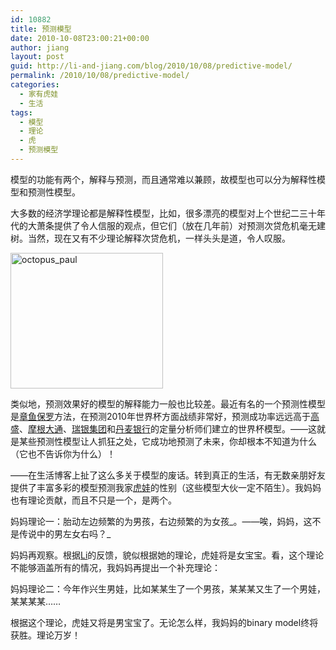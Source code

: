 ```yaml
---
id: 10882
title: 预测模型
date: 2010-10-08T23:00:21+00:00
author: jiang
layout: post
guid: http://li-and-jiang.com/blog/2010/10/08/predictive-model/
permalink: /2010/10/08/predictive-model/
categories:
  - 家有虎娃
  - 生活
tags:
  - 模型
  - 理论
  - 虎
  - 预测模型
---
```

模型的功能有两个，解释与预测，而且通常难以兼顾，故模型也可以分为解释性模型和预测性模型。

大多数的经济学理论都是解释性模型，比如，很多漂亮的模型对上个世纪二三十年代的大萧条提供了令人信服的观点，但它们（放在几年前）对预测次贷危机毫无建树。当然，现在又有不少理论解释次贷危机，一样头头是道，令人叹服。

[<img style="border-bottom: 0px; border-left: 0px; display: inline; border-top: 0px; border-right: 0px" title="octopus_paul" border="0" alt="octopus_paul" src="http://jiangtanghu.com/cn/wp-content/uploads/2010/10/octopus-paul-thumb.jpg" width="244" height="217" />](http://jiangtanghu.com/cn/wp-content/uploads/2010/10/octopus-paul.jpg) 

类似地，预测效果好的模型的解释能力一般也比较差。最近有名的一个预测性模型是[章鱼保罗](http://www.hudong.com/wiki/%E7%AB%A0%E9%B1%BC%E4%BF%9D%E7%BD%97)方法，在预测2010年世界杯方面战绩非常好，预测成功率远远高于[高盛](http://www2.goldmansachs.com/ideas/global-economic-outlook/the-world-cup-2010.html)、[摩根大通](http://www.scribd.com/full/31537878?access_key=key-2hriexvwd0a39fqmw9ec)、[瑞银集团](http://www.ubs.com/1/e/bank_for_banks/news/topical_stories/edition_10.html)和[丹麦银行](http://www.scribd.com/doc/32112498/Danske-Bank-World-Cup-2010-Special)的定量分析师们建立的世界杯模型。——这就是某些预测性模型让人抓狂之处，它成功地预测了未来，你却根本不知道为什么（它也不告诉你为什么）！

——在生活博客上扯了这么多关于模型的废话。转到真正的生活，有无数亲朋好友提供了丰富多彩的模型预测我家[虎娃](http://li-and-jiang.com/blog/category/tiger/)的性别（这些模型大伙一定不陌生）。我妈妈也有理论贡献，而且不只是一个，是两个。

妈妈理论一：胎动左边频繁的为男孩，右边频繁的为女孩_。——唉，妈妈，这不是传说中的男左女右吗？_

妈妈再观察。根据[Li](http://li-and-jiang.com/blog/author/li/)的反馈，貌似根据她的理论，虎娃将是女宝宝。看，这个理论不能够涵盖所有的情况，我妈妈再提出一个补充理论：

妈妈理论二：今年作兴生男娃，比如某某生了一个男孩，某某某又生了一个男娃，某某某某……

根据这个理论，虎娃又将是男宝宝了。无论怎么样，我妈妈的binary model终将获胜。理论万岁！